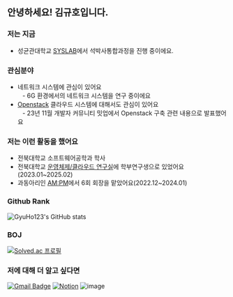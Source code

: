 ## 안녕하세요! 김규호입니다.

### 저는 지금
 * 성균관대학교 [SYSLAB](https://sites.google.com/g.skku.edu/syslab)에서 석박사통합과정을 진행 중이에요.

### 관심분야
  * 네트워크 시스템에 관심이 있어요   
  &ensp; - 6G 환경에서의 네트워크 시스템을 연구 중이에요   
  * [Openstack](https://www.openstack.org/) 클라우드 시스템에 대해서도 관심이 있어요   
  &ensp; - 23년 11월 개발자 커뮤니티 밋업에서 Openstack 구축 관련 내용으로 발표했어요

### 저는 이런 활동을 했어요
  * 전북대학교 소프트웨어공학과 학사
  * 전북대학교 [운영체제/클라우드 연구실](https://oslab.jbnu.ac.kr/)에 학부연구생으로 있었어요(2023.01~2025.02)
  * 과동아리인 [AM:PM](https://github.com/ampm-jbnu)에서 6회 회장을 맡았어요(2022.12~2024.01)
      
### Github Rank
![GyuHo123's GitHub stats](https://github-readme-stats.vercel.app/api?username=gyuho123&show_icons=true&theme=radical)

### BOJ
[![Solved.ac
프로필](http://mazassumnida.wtf/api/v2/generate_badge?boj=kyuhokim12)](https://solved.ac/kyuhokim12)

### 저에 대해 더 알고 싶다면
[![Gmail Badge](https://img.shields.io/badge/Gmail-d14836?style=flat-square&logo=Gmail&logoColor=white&link=mailto:jjuhee0913@gmail.com)](mailto:kyuhokim12@gmail.com) 
[![Notion](https://img.shields.io/badge/Notion-%23000000.svg?style=for-the-badge&logo=notion&logoColor=white)](https://kgyuho.dev)
![image](https://img.shields.io/badge/LinkedIn-0077B5?style=for-the-badge&logo=linkedin&logoColor=white&link=https://www.linkedin.com/in/gyuho-kim-696568268/?locale=en_US)
